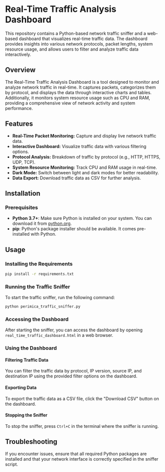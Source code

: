 # Real-Time Traffic Analysis Dashboard

This repository contains a Python-based network traffic sniffer and a web-based dashboard that visualizes real-time traffic data. The dashboard provides insights into various network protocols, packet lengths, system resource usage, and allows users to filter and analyze traffic data interactively.

## Overview

The Real-Time Traffic Analysis Dashboard is a tool designed to monitor and analyze network traffic in real-time. It captures packets, categorizes them by protocol, and displays the data through interactive charts and tables. Additionally, it monitors system resource usage such as CPU and RAM, providing a comprehensive view of network activity and system performance.

## Features

- **Real-Time Packet Monitoring:** Capture and display live network traffic data.
- **Interactive Dashboard:** Visualize traffic data with various filtering options.
- **Protocol Analysis:** Breakdown of traffic by protocol (e.g., HTTP, HTTPS, UDP, TCP).
- **System Resource Monitoring:** Track CPU and RAM usage in real-time.
- **Dark Mode:** Switch between light and dark modes for better readability.
- **Data Export:** Download traffic data as CSV for further analysis.

## Installation

### Prerequisites

- **Python 3.7+**: Make sure Python is installed on your system. You can download it from [python.org](https://www.python.org/).
- **pip**: Python's package installer should be available. It comes pre-installed with Python.

## Usage

### Installing the Requirements

```bash
pip install -r requirements.txt
```

### Running the Traffic Sniffer

To start the traffic sniffer, run the following command:

```bash
python perimica_traffic_sniffer.py
```

### Accessing the Dashboard

After starting the sniffer, you can access the dashboard by opening `real_time_traffic_dashboard.html` in a web browser.

### Using the Dashboard

#### Filtering Traffic Data

You can filter the traffic data by protocol, IP version, source IP, and destination IP using the provided filter options on the dashboard.

#### Exporting Data

To export the traffic data as a CSV file, click the "Download CSV" button on the dashboard.

#### Stopping the Sniffer

To stop the sniffer, press `Ctrl+C` in the terminal where the sniffer is running.

## Troubleshooting

If you encounter issues, ensure that all required Python packages are installed and that your network interface is correctly specified in the sniffer script.
